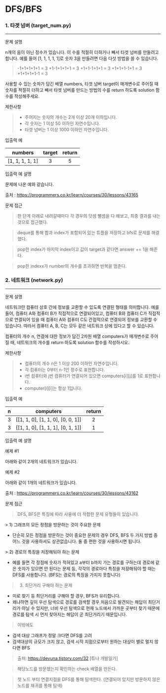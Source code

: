 # DFS/BFS
### 1. 타겟 넘버 (target_num.py)
---
문제 설명

n개의 음이 아닌 정수가 있습니다. 이 수를 적절히 더하거나 빼서 타겟 넘버를 만들려고 합니다. 예를 들어 [1, 1, 1, 1, 1]로 숫자 3을 만들려면 다음 다섯 방법을 쓸 수 있습니다.

> -1+1+1+1+1 = 3
> +1-1+1+1+1 = 3
> +1+1-1+1+1 = 3
> +1+1+1-1+1 = 3
> +1+1+1+1-1 = 3

사용할 수 있는 숫자가 담긴 배열 numbers, 타겟 넘버 target이 매개변수로 주어질 때 숫자를 적절히 더하고 빼서 타겟 넘버를 만드는 방법의 수를 return 하도록 solution 함수를 작성해주세요.

제한사항
> * 주어지는 숫자의 개수는 2개 이상 20개 이하입니다.
> * 각 숫자는 1 이상 50 이하인 자연수입니다.
> * 타겟 넘버는 1 이상 1000 이하인 자연수입니다.

입출력 예

|numbers|target|return|
|:-----:|:----:|:----:|
|[1, 1, 1, 1, 1]|3|5|

입출력 예 설명

문제에 나온 예와 같습니다.

출처 : https://programmers.co.kr/learn/courses/30/lessons/43165

문제 접근
> 한 단계 아래로 내려갈때마다 각 경우의 덧셈 뺄셈을 다 해보고, 최종 결과를 내는 것으로 접근했다.

> deque를 통해 합과 index가 포함되어 있는 튜플을 저장하고 bfs로 문제를 해결했다.

> pop한 index가 마지막 index이고 값이 target과 같다면 answer += 1을 해준다.

> pop한 indexx가 number의 개수를 초과하면 반복을 멈춘다.


### 2. 네트워크 (network.py)
---
문제 설명

네트워크란 컴퓨터 상호 간에 정보를 교환할 수 있도록 연결된 형태를 의미합니다. 예를 들어, 컴퓨터 A와 컴퓨터 B가 직접적으로 연결되어있고, 컴퓨터 B와 컴퓨터 C가 직접적으로 연결되어 있을 때 컴퓨터 A와 컴퓨터 C도 간접적으로 연결되어 정보를 교환할 수 있습니다. 따라서 컴퓨터 A, B, C는 모두 같은 네트워크 상에 있다고 할 수 있습니다.

컴퓨터의 개수 n, 연결에 대한 정보가 담긴 2차원 배열 computers가 매개변수로 주어질 때, 네트워크의 개수를 return 하도록 solution 함수를 작성하시오.

제한사항
> * 컴퓨터의 개수 n은 1 이상 200 이하인 자연수입니다.
> * 각 컴퓨터는 0부터 n-1인 정수로 표현합니다.
> * i번 컴퓨터와 j번 컴퓨터가 연결되어 있으면 computers[i][j]를 1로 표현합니다.
> * computer[i][i]는 항상 1입니다.

입출력 예

|n|computers|return|
|:-:|:-----:|:----:|
|3|[[1, 1, 0], [1, 1, 0], [0, 0, 1]]|2|
|3|[[1, 1, 0], [1, 1, 1], [0, 1, 1]]|1|

입출력 예 설명

예제 #1

아래와 같이 2개의 네트워크가 있습니다.

예제 #2

아래와 같이 1개의 네트워크가 있습니다.

출처 : https://programmers.co.kr/learn/courses/30/lessons/43162

문제 접근
> DFS, BFS은 특징에 따라 사용에 더 적합한 문제 유형들이 있습니다.

​> 1) 그래프의 모든 정점을 방문하는 것이 주요한 문제
* 단순히 모든 정점을 방문하는 것이 중요한 문제의 경우 DFS, BFS 두 가지 방법 중 어느 것을 사용하셔도 상관없습니다.
둘 중 편한 것을 사용하시면 됩니다.

​> 2) 경로의 특징을 저장해둬야 하는 문제
* 예를 들면 각 정점에 숫자가 적혀있고 a부터 b까지 가는 경로를 구하는데 경로에 같은 숫자가 있으면 안 된다는 문제 등, 각각의 경로마다 특징을 저장해둬야 할 때는 DFS를 사용합니다. (BFS는 경로의 특징을 가지지 못합니다)

> 3) 최단거리 구해야 하는 문제
* 미로 찾기 등 최단거리를 구해야 할 경우, BFS가 유리합니다.
* 왜냐하면 깊이 우선 탐색으로 경로를 검색할 경우 처음으로 발견되는 해답이 최단거리가 아닐 수 있지만, 
너비 우선 탐색으로 현재 노드에서 가까운 곳부터 찾기 때문에경로를 탐색 시 먼저 찾아지는 해답이 곧 최단거리기 때문입니다.

> 이밖에도 

- 검색 대상 그래프가 정말 크다면 DFS를 고려
- 검색대상의 규모가 크지 않고, 검색 시작 지점으로부터 원하는 대상이 별로 멀지 않다면 BFS

> 출처: https://devuna.tistory.com/32 [튜나 개발일기]

> 해당노드를 방문했는지 확인하는 check 배열을 만든다.

> 첫 노드 부터 연결지점을 DFS를 통해 탐색한다. (연결되어 있지만 방문하지 않은 노드를 재귀를 통해 탐색)